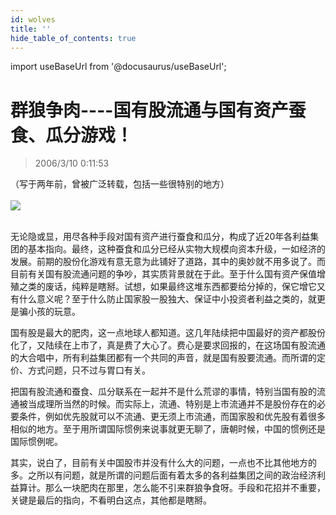 ```yaml
---
id: wolves
title: ''
hide_table_of_contents: true
---
```


import useBaseUrl from '@docusaurus/useBaseUrl';

# 群狼争肉----国有股流通与国有资产蚕食、瓜分游戏！

> 2006/3/10 0:11:53

<div style={{textAlign: 'center'}}>
（写于两年前，曾被广泛转载，包括一些很特别的地方）<br/><br/>
<img src={useBaseUrl('https://gateway.ipfscdn.io/ipfs/QmXSnds2BF97yuZwYAMLwrpjQcuPcm22WGsFmBJfWFTEUM/economics/wolves/wolves.jpeg')} /> <br/><br/>
</div>

无论隐或显，用尽各种手段对国有资产进行蚕食和瓜分，构成了近20年各利益集团的基本指向。最终，这种蚕食和瓜分已经从实物大规模向资本升级，一如经济的发展。前期的股份化游戏有意无意为此铺好了道路，其中的奥妙就不用多说了。而目前有关国有股流通问题的争吵，其实质背景就在于此。至于什么国有资产保值增殖之类的废话，纯粹是瞎掰。试想，如果最终这堆东西都要给分掉的，保它增它又有什么意义呢？至于什么防止国家股一股独大、保证中小投资者利益之类的，就更是骗小孩的玩意。 

国有股是最大的肥肉，这一点地球人都知道。这几年陆续把中国最好的资产都股份化了，又陆续在上市了，真是费了大心了。费心是要求回报的，在这场国有股流通的大合唱中，所有利益集团都有一个共同的声音，就是国有股要流通。而所谓的定价、方式问题，只不过与胃口有关。

把国有股流通和蚕食、瓜分联系在一起并不是什么荒谬的事情，特别当国有股的流通被当成理所当然的时候。而实际上，流通、特别是上市流通并不是股份存在的必要条件，例如优先股就可以不流通、更无须上市流通，而国家股和优先股有着很多相似的地方。至于用所谓国际惯例来说事就更无聊了，唐朝时候，中国的惯例还是国际惯例呢。

其实，说白了，目前有关中国股市并没有什么大的问题，一点也不比其他地方的多。之所以有问题，就是所谓的问题后面有着太多的各利益集团之间的政治经济利益算计。那么一块肥肉在那里，怎么能不引来群狼争食呀。手段和花招并不重要，关键是最后的指向，不看明白这点，其他都是瞎掰。